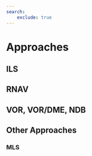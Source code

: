 ```yaml
---
search:
    exclude: true
---
```


# Approaches

## ILS

## RNAV

## VOR, VOR/DME, NDB

## Other Approaches

### MLS
